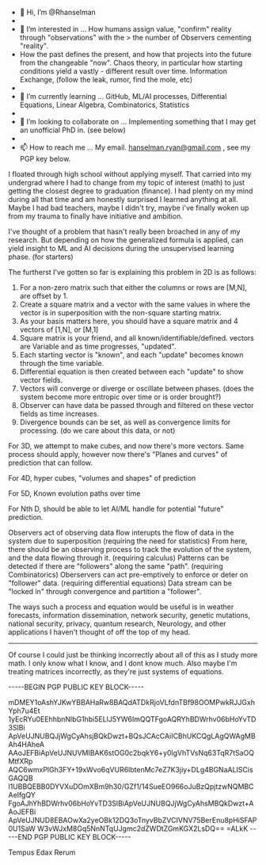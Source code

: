 - 👋 Hi, I’m @Rhanselman
- 
- 👀 I’m interested in ... How humans assign value, "confirm" reality through "observations" with the > the number of Observers cementing "reality".
- How the past defines the present, and how that projects into the future from the changeable "now". Chaos theory, in particular how starting conditions yield a vastly - different result over time. Information Exchange, (follow the leak, rumor, find the mole, etc)
- 
- 🌱 I’m currently learning ... GitHub, ML/AI processes, Differential Equations, Linear Algebra, Combinatorics, Statistics
- 
- 💞️ I’m looking to collaborate on ... Implementing something that I may get an unofficial PhD in. (see below)
- 
- 📫 How to reach me ... My email. hanselman.ryan@gmail.com , see my PGP key below.

<!---
Rhanselman/Rhanselman is a ✨ special ✨ repository because its `README.md` (this file) appears on your GitHub profile.
You can click the Preview link to take a look at your changes.
--->
I floated through high school without applying myself. That carried into my undergrad where I had to change from my topic of interest (math) to just getting the closest degree to graduation (finance). I had plenty on my mind during all that time and am honestly surprised I learned anything at all. Maybe I had bad teachers, maybe I didn't try, maybe i've finally woken up from my trauma to finally have initiative and ambition.

I've thought of a problem that hasn't really been broached in any of my research. But depending on how the generalized formula is applied, can yield insight to ML and AI decisions during the unsupervised learning phase. (for starters)

The furtherst I've gotten so far is explaining this problem in 2D is as follows:

1. For a non-zero matrix such that either the columns or rows are [M,N], are offset by 1. 
2. Create a square matrix and a vector with the same values in where the vector is in superposition with the non-square starting matrix.
3. As your basis matters here, you should have a square matrix and 4 vectors of [1,N], or [M,1]
4. Square matrix is your friend, and all known/identifiable/defined. vectors are Variable and as time progresses, "updated".
6. Each starting vector is "known", and each "update" becomes known through the time variable.
7. Differential equation is then created between each "update" to show vector fields.
8. Vectors will converge or diverge or oscillate between phases. (does the system become more entropic over time or is order brought?)
9. Observer can have data be passed through and filtered on these vector fields as time increases.
10. Divergence bounds can be set, as well as convergence limits for processing. (do we care about this data, or not)

For 3D, we attempt to make cubes, and now there's more vectors. Same process should apply, however now there's "Planes and curves" of prediction that can follow.

For 4D, hyper cubes, "volumes and shapes" of prediction

For 5D, Known evolution paths over time

For Nth D, should be able to let AI/ML handle for potential "future" prediction.



Observers act of observing data flow interupts the flow of data in the system due to superposition (requiring the need for statistics)
From here, there should be an observing process to track the evolution of the system, and the data flowing through it. (requiring calculus)
Patterns can be detected if there are "followers" along the same "path". (requiring Combinatorics)
Oberservers can act pre-emptively to enforce or deter on "follower" data. (requiring differential equations)
Data stream can be "locked in" through convergence and partition a "follower". 



The ways such a process and equation would be useful is in weather forecasts, information dissemination, network security, genetic mutations, national security, privacy, quantum research, Neurology, and other applications I haven't thought of off the top of my head.


--------------------------------------

Of course I could just be thinking incorrectly about all of this as I study more math. 
I only know what I know, and I dont know much.
Also maybe I'm treating matrices incorrectly, as they're just systems of equations.

-----BEGIN PGP PUBLIC KEY BLOCK-----

mDMEY1oAshYJKwYBBAHaRw8BAQdATDkRjoVLfdnTBf98OOMPwkRJJGxhYph7u4Et
1yEcRYu0EEhhbnNlbG1hbi5ELlJ5YW6ImQQTFgoAQRYhBDWrhv06bHoYvTD3SlBi
ApVeUJNUBQJjWgCyAhsjBQkDwzt+BQsJCAcCAiICBhUKCQgLAgQWAgMBAh4HAheA
AAoJEFBiApVeUJNUVMIBAK6stOG0c2bqkY6+y0lgVhTVsNq63TqR7tSaOQMtfXRp
AQC6wmxPlGh3FY+19xWvo6qVUR6lbtenMc7eZ7K3jiy+DLg4BGNaALISCisGAQQB
l1UBBQEBB0DYVXuDOmXBm9h30/GZf1/14SueEO966oJuBzQpjtzwNQMBCAeIfgQY
FgoAJhYhBDWrhv06bHoYvTD3SlBiApVeUJNUBQJjWgCyAhsMBQkDwzt+AAoJEFBi
ApVeUJNUD8EBAOwXa2yeOBk12DQ3oTnyvBbZVCIVNV75BerEnu8pHiSFAP0U1SaW
W3vWJxM8Gq5NnNTqUJgmc2dZWDtZGmKGX2LsDQ==
=ALkK
-----END PGP PUBLIC KEY BLOCK-----  


Tempus Edax Rerum 

